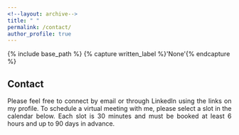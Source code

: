 ```yaml
---
<!--layout: archive-->
title: " "
permalink: /contact/
author_profile: true
---
```


{% include base_path %}
{% capture written_label %}'None'{% endcapture %}

## Contact

<p style='text-align: justify;'>
Please feel free to connect by email or through LinkedIn using the links on my profile. To schedule a virtual meeting with me, please select a 
slot in the calendar below. Each slot is 30 minutes and must be booked at least 6 hours and up to 90 days in advance.
</p>

<!-- Calendly inline widget begin -->
<div class="calendly-inline-widget" data-url="https://calendly.com/xmgbautista/individual_meeting?hide_event_type_details=1" style="min-width:375px;height:750px;"></div>
<script type="text/javascript" src="https://assets.calendly.com/assets/external/widget.js" async></script>
<!-- Calendly inline widget end -->